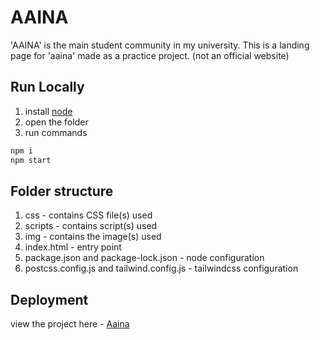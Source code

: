 # AAINA

'AAINA' is the main student community in my university. This is a landing page for 'aaina' made as a practice project. (not an official website)

## Run Locally

1) install [node](https://nodejs.org/en/) 
2) open the folder
3) run commands

```bash
npm i
npm start
```

## Folder structure
1) css - contains CSS file(s) used
2) scripts - contains script(s) used
3) img - contains the image(s) used
4) index.html - entry point
5) package.json and package-lock.json - node configuration
6) postcss.config.js and tailwind.config.js - tailwindcss configuration

## Deployment
view the project here - [Aaina](https://aaina-bbdu.netlify.app/)
